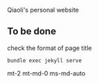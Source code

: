Qiaoli's personal website

## To be done

check the format of page title

```
bundle exec jekyll serve
```

mt-2 mt-md-0 ms-md-auto

<script defer src="/assets/libs/fontawesome/all.min.js"></script>

<link rel="apple-touch-icon" sizes="152x152" href="/assets/apple-icon-152x152.png">
  <link rel="shortcut icon" href="/assets/favicon.ico">